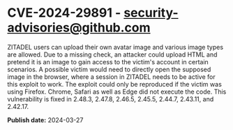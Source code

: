 # CVE-2024-29891 - security-advisories@github.com

ZITADEL users can upload their own avatar image and various image types are allowed. Due to a missing check, an attacker could upload HTML and pretend it is an image to gain access to the victim's account in certain scenarios. A possible victim would need to directly open the supposed image in the browser, where a session in ZITADEL needs to be active for this exploit to work. The exploit could only be reproduced if the victim was using Firefox. Chrome, Safari as well as Edge did not execute the code. This vulnerability is fixed in 2.48.3, 2.47.8, 2.46.5, 2.45.5, 2.44.7, 2.43.11, and 2.42.17.

**Publish date:** 2024-03-27
